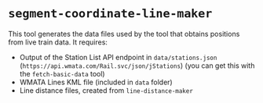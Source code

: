 # `segment-coordinate-line-maker`

This tool generates the data files used by the tool that obtains positions from live train data. It requires:

- Output of the Station List API endpoint in `data/stations.json` (`https://api.wmata.com/Rail.svc/json/jStations`) (you can get this with the `fetch-basic-data` tool)
- WMATA Lines KML file (included in `data` folder)
- Line distance files, created from `line-distance-maker`
